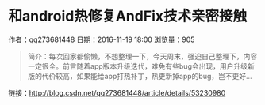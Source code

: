 # 和android热修复AndFix技术亲密接触
作者：qq273681448
日期：2016-11-19 18:00
浏览量：905
> 简介：每次回家都偷懒，不想整理一下，今天周末，强迫自己整理下，内容一定很全。前言随着app版本升级迭代，难免有些bug会出现，用户升级新版的代价较高，如果能给app打热补丁，热更新掉app的bug，岂不更好...

 链接：http://blog.csdn.net/qq273681448/article/details/53230980
